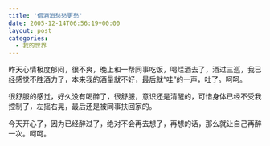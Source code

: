 ```yaml
---
title: '借酒消愁愁更愁'
date: 2005-12-14T06:56:19+00:00
layout: post
categories:
  - 我的世界
---
```


昨天心情极度郁闷，很不爽，晚上和一帮同事吃饭，喝烂酒去了，酒过三巡，我已经感觉不胜酒力了，本来我的酒量就不好，最后就“哇”的一声，吐了。呵呵。

很舒服的感觉，好久没有喝醉了，很舒服，意识还是清醒的，可惜身体已经不受我控制了，左摇右晃，最后还是被同事扶回家的。

今天开心了，因为已经醉过了，绝对不会再去想了，再想的话，那么就让自己再醉一次。呵呵。